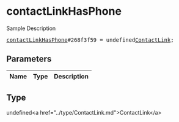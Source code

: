 # contactLinkHasPhone

Sample Description

<pre>
<a href="../constructor/contactLinkHasPhone.md">contactLinkHasPhone</a>#268f3f59 = undefined<a href="../type/ContactLink.md">ContactLink</a>;
</pre>

## Parameters

| Name | Type | Description |
|------|:----:|-------------|

## Type

undefined&lt;a href=&#34;../type/ContactLink.md&#34;&gt;ContactLink&lt;/a&gt;
